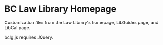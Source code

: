 # BC Law Library Homepage

Customization files from the Law Library's homepage, LibGuides page, and LibCal page.

bclg.js requires JQuery.